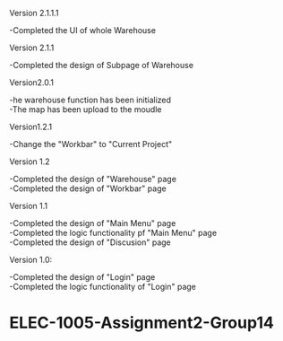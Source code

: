 Version 2.1.1.1  
  
-Completed the UI of whole Warehouse  
  

Version 2.1.1  

-Completed the design of Subpage of Warehouse  
  

Version2.0.1  
  
-he warehouse function has been initialized  
-The map has been upload to the moudle  
  

Version1.2.1  
  
-Change the "Workbar" to "Current Project"


Version 1.2  
  
-Completed the design of "Warehouse" page  
-Completed the design of "Workbar" page


Version 1.1

-Completed the design of "Main Menu" page  
-Completed the logic functionality pf "Main Menu" page  
-Completed the design of "Discusion" page


Version 1.0:

-Completed the design of "Login" page  
-Completed the logic functionality of "Login" page

# ELEC-1005-Assignment2-Group14
